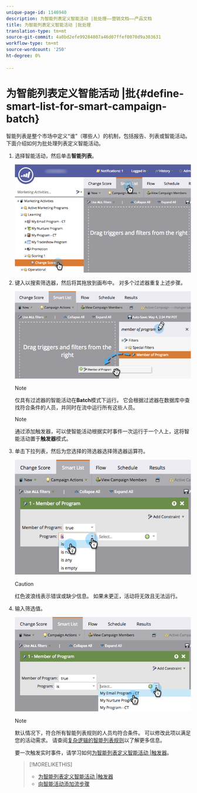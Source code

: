 ```yaml
---
unique-page-id: 1146940
description: 为智能列表定义智能活动 |批处理——营销文档——产品文档
title: 为智能列表定义智能活动 |批处理
translation-type: tm+mt
source-git-commit: 4a0bd2efe99284807a46d07ffef0070d9a303631
workflow-type: tm+mt
source-wordcount: '250'
ht-degree: 0%

---
```



# 为智能列表定义智能活动 |批{#define-smart-list-for-smart-campaign-batch}

智能列表是整个市场中定义“谁”（哪些人）的机制，包括报告、列表或智能活动。 下面介绍如何为批处理列表定义智能活动。

1. 选择智能活动，然后单击&#x200B;**智能列表**。

   ![](assets/campaignchoose-hand.png)

1. 键入以搜索筛选器，然后将其拖放到画布中。 对多个过滤器重复上述步骤。

   ![](assets/dragin.png)

   >[!NOTE]
   >
   >仅具有过滤器的智能活动在&#x200B;**Batch**&#x200B;模式下运行。 它会根据过滤器在数据库中查找符合条件的人员，并同时在流中运行所有这些人员。

   >[!NOTE]
   >
   >通过添加触发器，可以使智能活动根据实时事件一次运行于一个人上，这将智能活动置于&#x200B;**触发器**&#x200B;模式。

1. 单击下拉列表，然后为您选择的筛选器选择筛选器运算符。

   ![](assets/programdropdown-hands.png)

   >[!CAUTION]
   >
   >红色波浪线表示错误或缺少信息。 如果未更正，活动将无效且无法运行。

1. 输入筛选值。

   ![](assets/chooseprogram.png)

   >[!NOTE]
   >
   >默认情况下，符合所有智能列表规则的人员均符合条件。 可以修改此项以满足您的活动需求。 请查阅[复杂逻辑的智能列表规则](/help/marketo/product-docs/core-marketo-concepts/smart-lists-and-static-lists/using-smart-lists/using-advanced-smart-list-rule-logic.md)以了解更多信息。

   要一次触发实时事件，请学习如何[为智能列表定义智能活动 |触发器](/help/marketo/product-docs/core-marketo-concepts/smart-campaigns/creating-a-smart-campaign/define-smart-list-for-smart-campaign-trigger.md)。

   >[!MORELIKETHIS]
   >
   >* [为智能列表定义智能活动 |触发器](/help/marketo/product-docs/core-marketo-concepts/smart-campaigns/creating-a-smart-campaign/define-smart-list-for-smart-campaign-trigger.md)
   >* [向智能活动添加流步骤](/help/marketo/product-docs/core-marketo-concepts/smart-campaigns/flow-actions/add-a-flow-step-to-a-smart-campaign.md)


